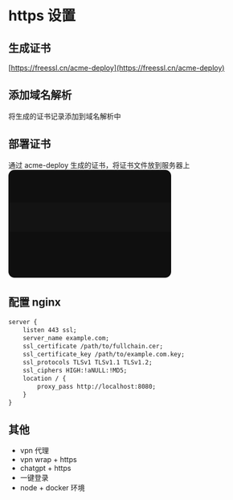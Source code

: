 <!-- 怎么一键生成 -->
# https 设置

## 生成证书

[https://freessl.cn/acme-deploy](https://freessl.cn/acme-deploy)

## 添加域名解析

将生成的证书记录添加到域名解析中

## 部署证书

通过 acme-deploy 生成的证书，将证书文件放到服务器上
![alt](imgs/2023-05-22_12-16-37.png)

## 配置 nginx

```nginx
server {
    listen 443 ssl;
    server_name example.com;
    ssl_certificate /path/to/fullchain.cer;
    ssl_certificate_key /path/to/example.com.key;
    ssl_protocols TLSv1 TLSv1.1 TLSv1.2;
    ssl_ciphers HIGH:!aNULL:!MD5;
    location / {
        proxy_pass http://localhost:8080;
    }
}
```

## 其他

- vpn 代理
- vpn wrap + https
- chatgpt + https
- 一键登录
- node + docker 环境
